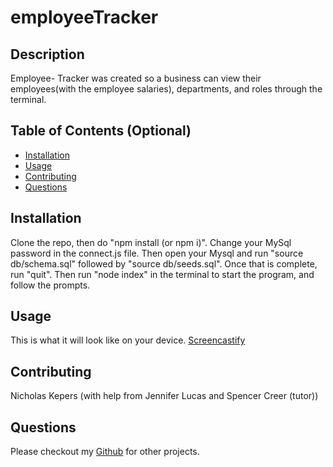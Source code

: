 # employeeTracker

## Description
Employee- Tracker was created so a business can view their employees(with the employee salaries), departments, and roles through the terminal. 

## Table of Contents (Optional)
* [Installation](#installation)
* [Usage](#usage)
* [Contributing](#contributing)
* [Questions](#questions)

## Installation
Clone the repo, then do "npm install (or npm i)". Change your MySql password in the connect.js file. Then open your Mysql and run "source db/schema.sql" followed by "source db/seeds.sql". Once that is complete, run "quit". Then run "node index" in the terminal to start the program, and follow the prompts. 

## Usage
This is what it will look like on your device. 
[Screencastify](https://drive.google.com/file/d/1MnSjHlqasoqbmjIv1YkagvhynV2UxMEB/view)

## Contributing
Nicholas Kepers (with help from Jennifer Lucas and Spencer Creer (tutor))

## Questions
Please checkout my [Github](https://github.com/Nkepers) for other projects.